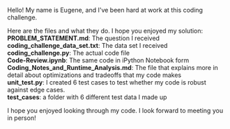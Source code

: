 Hello! My name is Eugene, and I've been hard at work at this coding challenge.  

Here are the files and what they do. I hope you enjoyed my solution:  
__PROBLEM_STATEMENT.md__: The question I received  
__coding_challenge_data_set.txt__: The data set I received  
__coding_challenge.py__: The actual code file  
__Code-Review.ipynb__: The same code in iPython Notebook form  
__Coding_Notes_and_Runtime_Analysis.md__: The file that explains more in detail about optimizations and tradeoffs that my code makes  
__unit_test.py__: I created 6 test cases to test whether my code is robust against edge cases.  
__test_cases__: a folder with 6 different test data I made up

I hope you enjoyed looking through my code. I look forward to meeting you in person!  